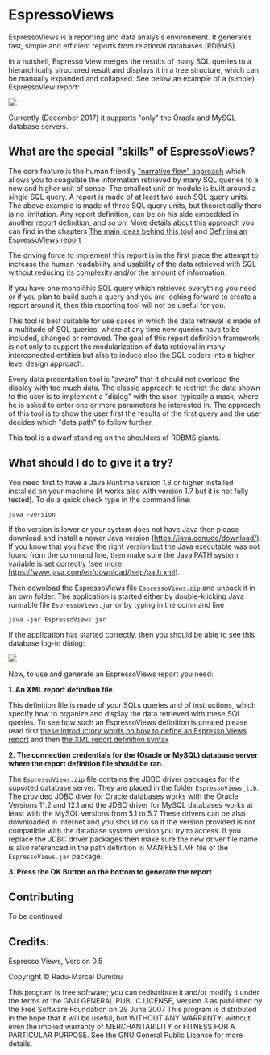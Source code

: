 # EspressoViews

EspressoViews is a reporting and data analysis environment. 
It generates fast, simple and efficient reports from relational databases (RDBMS). 

In a nutshell, Espresso View merges the results of many SQL queries to a hierarchically structured result and displays it in a tree structure, which can be manually expanded and collapsed. See below an example of a (simple) EspressoView report:

![](https://github.com/RaduMarcel/EspressoViews-/blob/master/DocImg/EspressoViewsImg1.png)

Currently (December 2017) it supports "only" the Oracle and MySQL database servers.

## **What are the special "skills" of EspressoViews?**


The core feature is the human friendly ["narrative flow" approach][Ideas] which allows you to coagulate the information retrieved by many SQL queries to a new and higher unit of sense.
The smallest unit or module is built around a single SQL query. A report is made of at least two such SQL query units. The above example is made of three SQL query units, but theoretically there is no limitation. Any report definition, can be on his side embedded in another report definition, and so on. 
More details about this  approach you can find in the chapters [The main ideas behind this tool][Ideas] and [Defining an EspressoViews report][ReportDef]

[Ideas]: https://github.com/RaduMarcel/EspressoViews-/wiki/2.-The-main-ideas-behind-this-tool
[Reportref]: https://github.com/RaduMarcel/EspressoViews-/wiki/3.-Defining-an-EspressoViews-report

The driving force to implement this report is in the first place the attempt to increase the human readability and usability of the data retrieved with SQL without reducing its complexity and/or the amount of information. 

If you have one monolithic SQL query which retrieves everything you need or if you plan to build such a query and you are looking forward to create a report around it, then this reporting tool will not be useful for you.

This tool is best suitable for use cases in which the data retrieval is made of a multitude of SQL queries, where at any time new queries have to be included, changed or removed. The goal of this report definition framework is not only to support the modularization of data retrieval in many interconected entities but also to induce also the SQL coders into a higher level design approach. 

Every data presentation tool is "aware" that it should not overload the display with too much data. The classic approach to restrict the data shown to the user is to implement a "dialog" with the user, typically a mask, where he is asked to enter one or more parameters he interested in. The approach of this tool is to show the user first the results of the first query and the user decides which "data path" to follow further.

This tool is a dwarf standing on the shoulders of RDBMS giants.


## What should I do to give it a try? 

You need first to have a Java Runtime version 1.8 or higher installed installed on your machine (it works also with version 1.7 but it is not fully tested).
To do a quick check type in the command line:
```
java -version
```
If the version is lower or your system does not have Java then please download and install a newer Java version (https://java.com/de/download/). 
If you know that you have the right version but the Java executable was not found from the command line, then make sure the Java PATH system variable is set correctly (see more: https://www.java.com/en/download/help/path.xml).


Then download the EspressoViews file `EspressoViews.zip` and unpack it in an own folder. The application is started either by double-klicking Java runnable file `EspressoViews.jar` or by typing in the command line 
```
java -jar EspressoViews.jar
```

If the application has started correctly, then you should be able to see this database log-in dialog:

![](https://github.com/RaduMarcel/EspressoViews-/blob/master/DocImg/EspressoViewsInstall.png)



Now, to use and generate an EspressoViews report you need:

**1. An XML report definition file.**

This definition file is made of your SQLs queries and of instructions, which specify how to organize and display the data retrieved with these SQL queries. To see how such an EspressoViews definition is created please read first [these introductory words on how to define an Espresso Views report][ReportDef] and then [the XML report definition syntax][ReportSyntax]

[ReportDef]: https://github.com/RaduMarcel/EspressoViews-/wiki/3.-Defining-an-EspressoViews-report
[ReportSyntax]: https://github.com/RaduMarcel/EspressoViews-/wiki/4.-The-XML-report-definition-syntax

**2. The connection credentials for the (Oracle or MySQL) database server where the report definition file should be ran.**

The `EspressoViews.zip` file contains the JDBC driver packages for the suported database server. They are placed in the folder `EspressoViews_lib`. The provided JDBC diver for Oracle databases works with the Oracle Versions 11.2 and 12.1 and the JDBC driver for MySQL databases works at least with the MySQL versions from 5.1 to 5.7
These drivers can be also downloaded in internet and you should do so if the version provided is not compatible with the database system version you try to access.
If you replace the JDBC driver packages then make sure the new driver file name is also referenced in the path defintion in MANIFEST.MF file of the `EspressoViews.jar` package.  


**3. Press the OK Button on the bottom to generate the report**


## Contributing

To be continued

## Credits: 
Espresso Views, Version 0.5

Copyright © Radu-Marcel Dumitru

This program is free software; you can redistribute it and/or modify it under the terms of the GNU GENERAL PUBLIC LICENSE, Version 3 as published by the Free Software Foundation on 29 June 2007
This program is distributed in the hope that it will be useful, but WITHOUT ANY WARRANTY; without even the implied warranty of MERCHANTABILITY or FITNESS FOR A PARTICULAR PURPOSE. 
See the GNU General Public License for more details.


